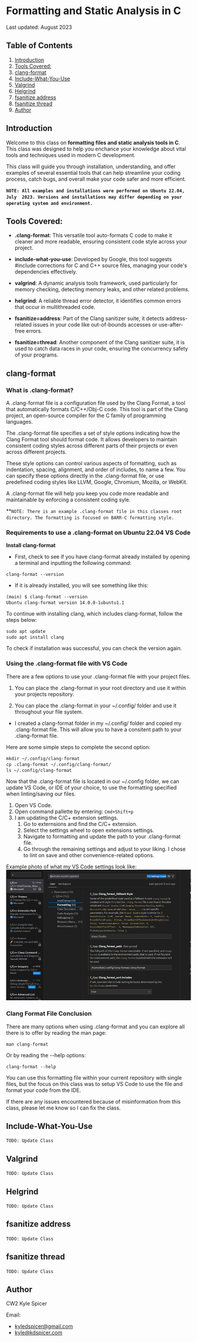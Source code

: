 # Formatting and Static Analysis in C
Last updated: August 2023

## Table of Contents
1. [Introduction](#introduction)
2. [Tools Covered:](#tools-covered)
3. [clang-format](#clang-format)
4. [Include-What-You-Use](#include-what-you-use)
5. [Valgrind](#valgrind)
6. [Helgrind](#helgrind)
7. [fsanitize address](#fsanitize-address)
8. [fsanitize thread](#fsanitize-thread)
9. [Author](#author)


## Introduction

Welcome to this class on **formatting files and static analysis tools in C**. This class was designed to help you enchance your knowledge about vital tools and techniques used in modern C development.

This class will guide you through installation, understanding, and offer examples of several essential tools that can help streamline your coding process, catch bugs, and overall make your code safer and more efficient.

**`NOTE: All examples and installations were performed on Ubuntu 22.04, July  2023. Versions and installations may differ depending on your operating system and environment.`**

## Tools Covered:

- **.clang-format**: This versatile tool auto-formats C code to make it cleaner and more readable, ensuring consistent code style across your project.

- **include-what-you-use**: Developed by Google, this tool suggests #include corrections for C and C++ source files, managing your code's dependencies effectively.

- **valgrind**: A dynamic analysis tools framework, used particularly for memory checking, detecting memory leaks, and other related problems.

- **helgrind**: A reliable thread error detector, it identifies common errors that occur in multithreaded code.

- **fsanitize=address**: Part of the Clang sanitizer suite, it detects address-related issues in your code like out-of-bounds accesses or use-after-free errors.

- **fsanitize=thread**: Another component of the Clang sanitizer suite, it is used to catch data races in your code, ensuring the concurrency safety of your programs.

## clang-format

### What is .clang-format?
A .clang-format file is a configuration file used by the Clang Format, a tool that automatically formats C/C++/Obj-C code. This tool is part of the Clang project, an open-source compiler for the C family of programming languages.

The .clang-format file specifies a set of style options indicating how the Clang Format tool should format code. It allows developers to maintain consistent coding styles across different parts of their projects or even across different projects.

These style options can control various aspects of formatting, such as indentation, spacing, alignment, and order of includes, to name a few. You can specify these options directly in the .clang-format file, or use predefined coding styles like LLVM, Google, Chromium, Mozilla, or WebKit.

A .clang-format file will help you keep you code more readable and maintainable by enforcing a consistent coding syle.

**`NOTE: There is an example .clang-format file in this classes root directory. The formatting is focused on BARR-C formatting style.`

### Requirements to use a .clang-format on Ubuntu 22.04 VS Code
**Install clang-format**
- First, check to see if you have clang-format already installed by opening a terminal and inputting the following command:
```
clang-format --version
```
- If it is already installed, you will see something like this:
```
(main) $ clang-format --version
Ubuntu clang-format version 14.0.0-1ubuntu1.1
```

To continue with installing clang, which includes clang-format, follow the steps below:

```
sudo apt update
sudo apt install clang
```

To check if installation was successful, you can check the version again.

### Using the .clang-format file with VS Code
There are a few options to use your .clang-format file with your project files.  
1. You can place the .clang-format in your root directory and use it within your projects repository.

2. You can place the .clang-format in your ~/.config/ folder and use it throughout your file system.

- I created a clang-format folder in my ~/.config/ folder and copied my .clang-format file. This will allow you to have a consitent path to your .clang-format file.

Here are some simple steps to complete the second option:
```
mkdir ~/.config/clang-format
cp .clang-format ~/.config/clang-format/
ls ~/.config/clang-format
```

Now that the .clang-format file is located in our ~/.config folder, we can update VS Code, or IDE of your choice, to use the formatting specified when linting/saving our files.

1. Open VS Code.
2. Open command pallette by entering: `Cmd+Shift+p`  
3. I am updating the C/C+ extension settings.  
    1. Go to externsions and find the C/C+ extension.
    2. Select the settings wheel to open extensions settings.
    3. Navigate to formatting and update the path to your .clang-format file.
    4. Go through the remaining settings and adjust to your liking. I chose to lint on save and other convenience-related options. 

Example photo of what my VS Code settings look like:
![VSCODESETTINGS](./images/vscode-clang-settings.png)

### Clang Format File Conclusion
There are many options when using .clang-format and you can explore all there is to offer by reading the man page:
```
man clang-format
```

Or by reading the --help options:
```
clang-format --help
```
You can use this formatting file within your current repository with single files, but the focus on this class was to setup VS Code to use the file and format your code from the IDE.

If there are any issues encountered because of misinformation from this class, please let me know so I can fix the class. 

## Include-What-You-Use
`TODO: Update Class`

## Valgrind
`TODO: Update Class`

## Helgrind
`TODO: Update Class`

## fsanitize address
`TODO: Update Class`

## fsanitize thread
`TODO: Update Class`

## Author
CW2 Kyle Spicer  

Email:  
- kyledspicer@gmail.com  
- kyle@kdspicer.com  

